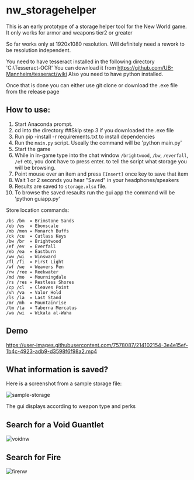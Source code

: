 # nw_storagehelper

This is an early prototype of a storage helper tool for the New World game.
It only works for armor and weapons tier2 or greater

So far works only at 1920x1080 resolution. Will definitely need a rework to be resolution independent.

You need to have tesseract installed in the following directory
'C:\Tesseract-OCR'
You can download it from https://github.com/UB-Mannheim/tesseract/wiki
Also you need to have python installed.

Once that is done you can either use git clone or download the .exe file from the release page

## How to use:

1. Start Anaconda prompt.
2. cd into the directory
  ##Skip step 3 if you downloaded the .exe file
3. Run pip -install -r requirements.txt to install dependencies
4. Run the `main.py` script. Useally the command will be 'python main.py'
5. Start the game
6. While in in-game type into the chat window `/brightwood`, `/bw`, `/everfall`, `/ef` etc, you dont have to press enter. to tell the script what storage      you will be browsing.
7. Point mouse over an item and press `[Insert]` once  key to save that item
8. Wait 1 or 2 seconds you hear "Saved" in your headphones/speakers
9. Results are saved to `storage.xlsx` file.
10. To browse the saved resaults run the gui app the command will be 'python guiapp.py'

Store location commands:
```
/bs /bm  = Brimstone Sands
/eb /es  = Ebonscale
/mb /mon = Monarch Buffs
/ck /cu  = Cutlass Keys
/bw /br  = Brightwood
/ef /ev  = Everfall
/eb /ea  = Eastburn
/ww /wi  = Winsward
/fl /fi  = First Light
/wf /we  = Weavers Fen
/rw /ree = Reekwater
/md /mo  = Mourningdale
/rs /res = Restless Shores
/cp /cl  = Cleaves Point
/vh /va  = Valor Hold
/ls /la  = Last Stand
/mr /mh  = Mountainrise
/tm /ta  = Taberna Mercatus
/wa /wi  = Wikala al-Waha
```

## Demo
https://user-images.githubusercontent.com/7578087/214102154-3e4e15ef-1b4c-4923-adb9-d3598f6f98a2.mp4

## What information is saved?

Here is a screenshot from a sample storage file:

![sample-storage](https://user-images.githubusercontent.com/7578087/213796350-d75593f5-7c43-4dd0-b8d1-eb2840733867.png)

The gui displays according to weapon type and perks
## Search for a Void Guantlet
![voidnw](https://user-images.githubusercontent.com/44478849/213962090-616ee1fd-03a0-49dc-b250-440887e3073d.png)

## Search for Fire
![firenw](https://user-images.githubusercontent.com/44478849/213962131-5f48722c-12e8-4748-9b80-8f03943f86dc.png)



